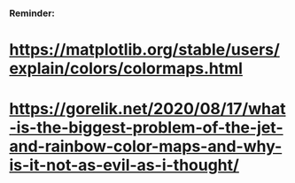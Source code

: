 ### Reminder: 
# https://matplotlib.org/stable/users/explain/colors/colormaps.html
# https://gorelik.net/2020/08/17/what-is-the-biggest-problem-of-the-jet-and-rainbow-color-maps-and-why-is-it-not-as-evil-as-i-thought/